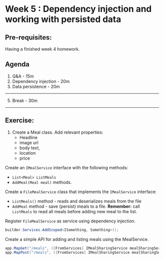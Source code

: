 # Week 5 : Dependency injection and working with persisted data

## Pre-requisites:

Having a finished week 4 homework.

## Agenda

1. Q&A - 15m
2. Dependency injection - 20m
3. Data persistence - 20m

---

5. Break - 30m

---

## Exercise:

1. Create a Meal class. Add relevant properties:
   - Headline
   - image url
   - body text,
   - location
   - price

Create an `IMealService` interface with the following methods:

- `List<Meal> ListMeals`
- `AddMeal(Meal meal)` methods.

Create a `FileMealService` class that implements the `IMealService` interface:

- `ListMeals()` method - reads and deserializes meals from the file
- `AddMeal` method - save (persist) meals to a file. **Remember:** call `ListMeals` to read all meals before adding new meal to the list.

Register `FileMealService` as service using dependency injection.

```csharp
builder.Services.AddScoped<ISomething, Something>();
```

Create a simple API for adding and listing meals using the MealService.

```csharp
app.MapGet("/meals", ([FromServices] IMealSharingService mealSharingService) => { ... });
app.MapPost("/meals", ([FromServices] IMealSharingService mealSharingService) => { ... });
```
